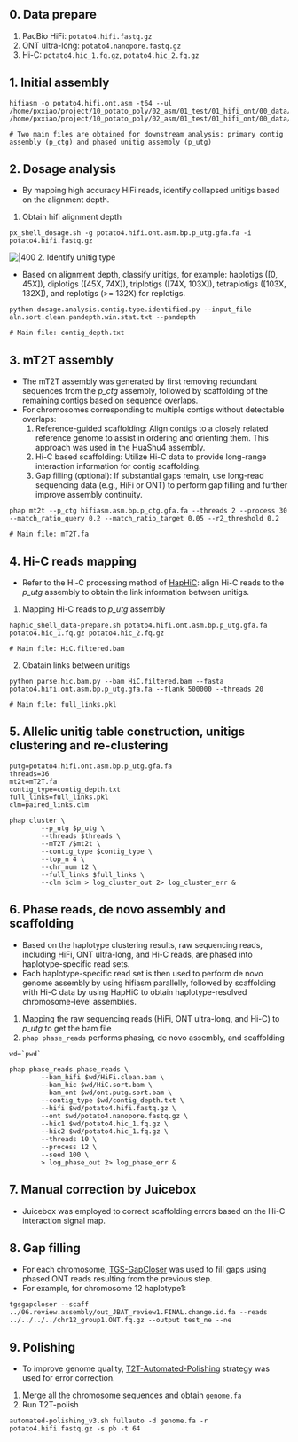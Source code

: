 ## 0. Data prepare
1. PacBio HiFi: `potato4.hifi.fastq.gz`
2. ONT ultra-long: `potato4.nanopore.fastq.gz`
3. Hi-C: `potato4.hic_1.fq.gz`, `potato4.hic_2.fq.gz`
## 1. Initial assembly
```shell
hifiasm -o potato4.hifi.ont.asm -t64 --ul /home/pxxiao/project/10_potato_poly/02_asm/01_test/01_hifi_ont/00_data/potato4.nanopore.fastq.gz /home/pxxiao/project/10_potato_poly/02_asm/01_test/01_hifi_ont/00_data/potato4.hifi.fastq.gz

# Two main files are obtained for downstream analysis: primary contig assembly (p_ctg) and phased unitig assembly (p_utg)
```
## 2. Dosage analysis
* By mapping high accuracy HiFi reads, identify collapsed unitigs based on the alignment depth.
1. Obtain hifi alignment depth
```shell
px_shell_dosage.sh -g potato4.hifi.ont.asm.bp.p_utg.gfa.fa -i potato4.hifi.fastq.gz
```
![|400](https://bioin-1320274504.cos.ap-nanjing.myqcloud.com/images/dosage.win10000.jpg)
2. Identify unitig type
* Based on alignment depth, classify unitigs, for example: haplotigs ([0, 45X]), diplotigs ([45X, 74X]), triplotigs ([74X, 103X]), tetraplotigs ([103X, 132X]), and replotigs (>= 132X) for replotigs.
```
python dosage.analysis.contig.type.identified.py --input_file aln.sort.clean.pandepth.win.stat.txt --pandepth

# Main file: contig_depth.txt
```
## 3. mT2T assembly
* The mT2T assembly was generated by first removing redundant sequences from the *p_ctg* assembly, followed by scaffolding of the remaining contigs based on sequence overlaps.
* For chromosomes corresponding to multiple contigs without detectable overlaps: 
	1. Reference-guided scaffolding: Align contigs to a closely related reference genome to assist in ordering and orienting them. This approach was used in the HuaShu4 assembly.
	2. Hi-C based scaffolding: Utilize Hi-C data to provide long-range interaction information for contig scaffolding.
	3. Gap filling (optional): If substantial gaps remain, use long-read sequencing data (e.g., HiFi or ONT) to perform gap filling and further improve assembly continuity.
```shell
phap mt2t --p_ctg hifiasm.asm.bp.p_ctg.gfa.fa --threads 2 --process 30 --match_ratio_query 0.2 --match_ratio_target 0.05 --r2_threshold 0.2

# Main file: mT2T.fa
```

## 4. Hi-C reads mapping
* Refer to the Hi-C processing method of [HapHiC](https://github.com/zengxiaofei/HapHiC?tab=readme-ov-file#:~:text=Quick%20start-,Align%20Hi%2DC%20data%20to%20the%20assembly,-First%2C%20you%20need): align Hi-C reads to the *p_utg* assembly to obtain the link information between unitigs.
1. Mapping Hi-C reads to *p_utg* assembly
```shell
haphic_shell_data-prepare.sh potato4.hifi.ont.asm.bp.p_utg.gfa.fa potato4.hic_1.fq.gz potato4.hic_2.fq.gz

# Main file: HiC.filtered.bam
```
2. Obatain links between unitigs
```shell
python parse.hic.bam.py --bam HiC.filtered.bam --fasta potato4.hifi.ont.asm.bp.p_utg.gfa.fa --flank 500000 --threads 20

# Main file: full_links.pkl
```

## 5. Allelic unitig table construction, unitigs clustering and re-clustering
```shell
putg=potato4.hifi.ont.asm.bp.p_utg.gfa.fa
threads=36
mt2t=mT2T.fa
contig_type=contig_depth.txt
full_links=full_links.pkl
clm=paired_links.clm

phap cluster \
        --p_utg $p_utg \
        --threads $threads \
        --mT2T /$mt2t \
        --contig_type $contig_type \
        --top_n 4 \
        --chr_num 12 \
        --full_links $full_links \
        --clm $clm > log_cluster_out 2> log_cluster_err &
```

## 6. Phase reads, de novo assembly and scaffolding
* Based on the haplotype clustering results, raw sequencing reads, including HiFi, ONT ultra-long, and Hi-C reads, are phased into haplotype-specific read sets.
* Each haplotype-specific read set is then used to perform de novo genome assembly by using hifiasm parallelly, followed by scaffolding with Hi-C data by using HapHiC to obtain haplotype-resolved chromosome-level assemblies.
1. Mapping the raw sequencing reads (HiFi, ONT ultra-long, and Hi-C) to *p_utg* to get the bam file
2. `phap phase_reads` performs phasing, de novo assembly, and scaffolding
```shell
wd=`pwd`

phap phase_reads phase_reads \
        --bam_hifi $wd/HiFi.clean.bam \
        --bam_hic $wd/HiC.sort.bam \
        --bam_ont $wd/ont.putg.sort.bam \
        --contig_type $wd/contig_depth.txt \
        --hifi $wd/potato4.hifi.fastq.gz \
        --ont $wd/potato4.nanopore.fastq.gz \
        --hic1 $wd/potato4.hic_1.fq.gz \
        --hic2 $wd/potato4.hic_1.fq.gz \
        --threads 10 \
        --process 12 \
        --seed 100 \
        > log_phase_out 2> log_phase_err &
```

## 7. Manual correction by Juicebox
* Juicebox was employed to correct scaffolding errors based on the Hi-C interaction signal map.

## 8. Gap filling
* For each chromosome, [TGS-GapCloser](https://github.com/BGI-Qingdao/TGS-GapCloser) was used to fill gaps using phased ONT reads resulting from the previous step.
* For example, for chromosome 12 haplotype1:
```shell
tgsgapcloser --scaff ../06.review.assembly/out_JBAT_review1.FINAL.change.id.fa --reads ../../../../chr12_group1.ONT.fq.gz --output test_ne --ne
```

## 9. Polishing
* To improve genome quality, [T2T-Automated-Polishing](https://github.com/arangrhie/T2T-Polish) strategy was used for error correction.
1. Merge all the chromosome sequences and obtain `genome.fa`
2. Run T2T-polish
```shell
automated-polishing_v3.sh fullauto -d genome.fa -r potato4.hifi.fastq.gz -s pb -t 64
```
